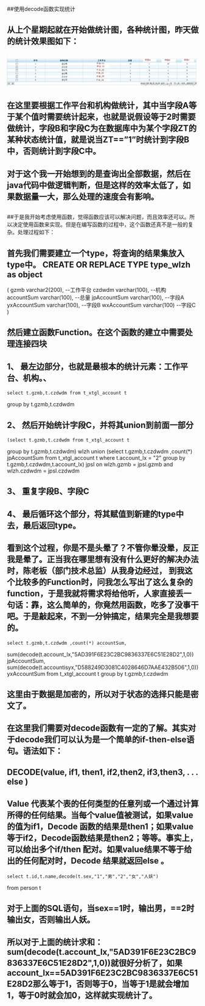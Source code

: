 ##使用decode函数实现统计

##
## 从上个星期起就在开始做统计图，各种统计图，昨天做的统计效果图如下：  

##
## ![Alt text](../md/img/18101229-c9196b3d58c84ecd9668b02b03c6f479.jpg)  

##
## 在这里要根据工作平台和机构做统计，其中当字段A等于某个值时需要统计起来，也就是说假设等于2时需要做统计，字段B和字段C为在数据库中为某个字段ZT的某种状态统计值，就是说当ZT==”1”时统计到字段B中，否则统计到字段C中。  

##
## 对于这个我一开始想到的是查询出全部数据，然后在java代码中做逻辑判断，但是这样的效率太低了，如果数据量一大，那么处理的速度会有影响。  

##
##于是我开始考虑使用函数，觉得函数应该可以解决问题，而且效率还可以。所以决定使用函数来实现。但是在编写函数的过程中，这个函数还真不是一般的复杂。处理过程如下：  

##
## 首先我们需要建立一个type，将查询的结果集放入type中。     	CREATE OR REPLACE TYPE type_wlzh as   object
(
  gzmb varchar2(200),           --工作平台
  czdwdm varchar(100),          --机构
  accountSum varchar(100),      --总量
  jpAccountSum varchar(100),    --字段A
  yxAccountSum varchar(100),    --字段B
  wxAccountSum varchar(100)     --字段C
)




##
## 然后建立函数Function。在这个函数的建立中需要处理连接四块



##
## 1、 最左边部分，也就是最根本的统计元素：工作平台、机构。、


  	select t.gzmb,t.czdwdm from t_xtgl_account t
 group by t.gzmb,t.czdwdm




##
## 2、 然后开始统计字段C，并将其union到前面一部分


  	(select t.gzmb,t.czdwdm from t_xtgl_account t
 group by t.gzmb,t.czdwdm) wlzh
 union
(select t.gzmb,t.czdwdm ,count(*) jpAccountSum from t_xtgl_account t
 where t.account_lx = "2"
 group by t.gzmb,t.czdwdm,t.account_lx) jpsl
 on wlzh.gzmb = jpsl.gzmb and wlzh.czdwdm = jpsl.czdwdm




##
## 3、 重复字段B、字段C



##
## 4、 最后循环这个部分，将其赋值到新建的type中去，最后返回type。



##
## 看到这个过程，你是不是头晕了？不管你晕没晕，反正我是晕了。正当我在哪里想有没有什么更好的解决办法时，陈老板（部门技术总监）从我身边经过， 到我这个比较多的Function时，问我怎么写出了这么复杂的function，于是我就将需求将给他听，人家直接丢一句话：靠，这么简单的，你竟然用函数，吃多了没事干吧。于是敲起来，不到一分钟搞定，结果完全是我想要的。


  	select t.gzmb,t.czdwdm ,count(*) accountSum,
sum(decode(t.account_lx,"5AD391F6E23C2BC9836337E6C51E28D2",1,0)) jpAccountSum,
sum(decode(t.accountisyx,"D588249D3081C4028646D7AAE432B506",1,0)) yxAccountSum
from t_xtgl_account t
group by t.gzmb,t.czdwdm




##
##



##
## 这里由于数据是加密的，所以对于状态的选择只能是密文了。



##
## 在这里我们需要对decode函数有一定的了解。其实对于decode我们可以认为是一个简单的if-then-else语句。语法如下：



##
## DECODE(value, if1, then1, if2,then2, if3,then3, . . . else )



##
## Value 代表某个表的任何类型的任意列或一个通过计算所得的任何结果。当每个value值被测试，如果value的值为if1，Decode 函数的结果是then1；如果value等于if2，Decode函数结果是then2；等等。事实上，可以给出多个if/then 配对。如果value结果不等于给出的任何配对时，Decode 结果就返回else 。


  	select t.id,t.name,decode(t.sex,"1","男","2","女","人妖")
from person t




##
## 对于上面的SQL语句，当sex==1时，输出男，==2时输出女，否则输出人妖。



##
## 所以对于上面的统计求和：sum(decode(t.account_lx,"5AD391F6E23C2BC9836337E6C51E28D2",1,0))就很好分析了，如果account_lx==5AD391F6E23C2BC9836337E6C51E28D2那么等于1，否则等于0，当等于1是就会增加1，等于0时就会加0，这样就实现统计了。